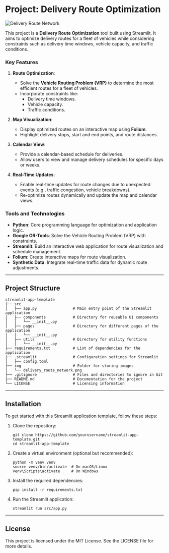 # Project: Delivery Route Optimization

![Delivery Route Network](img/delivery-route-network.jpg)

This project is a **Delivery Route Optimization** tool built using Streamlit. It aims to optimize delivery routes for a fleet of vehicles while considering constraints such as delivery time windows, vehicle capacity, and traffic conditions.


### Key Features
1. **Route Optimization**:
   - Solve the **Vehicle Routing Problem (VRP)** to determine the most efficient routes for a fleet of vehicles.
   - Incorporate constraints like:
     - Delivery time windows.
     - Vehicle capacity.
     - Traffic conditions.

2. **Map Visualization**:
   - Display optimized routes on an interactive map using **Folium**.
   - Highlight delivery stops, start and end points, and route distances.

3. **Calendar View**:
   - Provide a calendar-based schedule for deliveries.
   - Allow users to view and manage delivery schedules for specific days or weeks.

4. **Real-Time Updates**:
   - Enable real-time updates for route changes due to unexpected events (e.g., traffic congestion, vehicle breakdowns).
   - Re-optimize routes dynamically and update the map and calendar views.

### Tools and Technologies
- **Python**: Core programming language for optimization and application logic.
- **Google OR-Tools**: Solve the Vehicle Routing Problem (VRP) with constraints.
- **Streamlit**: Build an interactive web application for route visualization and schedule management.
- **Folium**: Create interactive maps for route visualization.
- **Synthetic Data**: Integrate real-time traffic data for dynamic route adjustments.

---

## Project Structure

```
streamlit-app-template
├── src
│   ├── app.py                # Main entry point of the Streamlit application
│   ├── components            # Directory for reusable UI components
│   │   └── __init__.py
│   ├── pages                 # Directory for different pages of the application
│   │   └── __init__.py
│   ├── utils                 # Directory for utility functions
│   │   └── __init__.py
├── requirements.txt          # List of dependencies for the application
├── .streamlit                # Configuration settings for Streamlit
│   ├── config.toml
├── img                       # Folder for storing images
│   └── delivery_route_network.png
├── .gitignore                # Files and directories to ignore in Git
├── README.md                 # Documentation for the project
└── LICENSE                   # Licensing information
```

---

## Installation

To get started with this Streamlit application template, follow these steps:

1. Clone the repository:
   ```
   git clone https://github.com/yourusername/streamlit-app-template.git
   cd streamlit-app-template
   ```

2. Create a virtual environment (optional but recommended):
   ```
   python -m venv venv
   source venv/bin/activate  # On macOS/Linux
   venv\Scripts\activate     # On Windows
   ```

3. Install the required dependencies:
   ```
   pip install -r requirements.txt
   ```

4. Run the Streamlit application:
   ```
   streamlit run src/app.py
   ```

---

## License

This project is licensed under the MIT License. See the LICENSE file for more details.